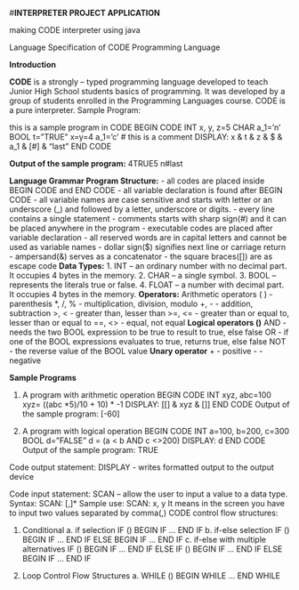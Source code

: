 #**INTERPRETER PROJECT APPLICATION**

making CODE interpreter using java

Language Specification of CODE Programming Language

**Introduction**

**CODE** is a strongly – typed programming language developed to teach Junior High School students basics of programming. 
It was developed by a group of students enrolled in the Programming Languages course. CODE is a pure interpreter.
Sample Program:

 this is a sample program in CODE
              BEGIN CODE
                INT x, y, z=5
                CHAR a_1=’n’
                BOOL t=”TRUE”
                x=y=4
                a_1=’c’
                # this is a comment
                DISPLAY: x & t & z & $ & a_1 & [#] & “last”
              END CODE
              
**Output of the sample program:**
4TRUE5
n#last


**Language Grammar
Program Structure:**
      - all codes are placed inside BEGIN CODE and END CODE
      - all variable declaration is found after BEGIN CODE
      - all variable names are case sensitive and starts with letter or an underscore (_) and followed by a letter, underscore or digits.
      - every line contains a single statement
      - comments starts with sharp sign(#) and it can be placed anywhere in the program
      - executable codes are placed after variable declaration
      - all reserved words are in capital letters and cannot be used as variable names
      - dollar sign($) signifies next line or carriage return
      - ampersand(&) serves as a concatenator
      - the square braces([]) are as escape code
**Data Types:**
      1. INT – an ordinary number with no decimal part. It occupies 4 bytes in the memory.
      2. CHAR – a single symbol.
      3. BOOL – represents the literals true or false.
      4. FLOAT – a number with decimal part. It occupies 4 bytes in the memory.
**Operators:**
      Arithmetic operators
      ( ) - parenthesis
      *, /, % - multiplication, division, modulo
      +, - - addition, subtraction
      >, < - greater than, lesser than
      >=, <= - greater than or equal to, lesser than or equal to
      ==, <> - equal, not equal
**Logical operators (<BOOL expression><LogicalOperator><BOOL expression>)**
      AND - needs the two BOOL expression to be true to result to true, else false
      OR - if one of the BOOL expressions evaluates to true, returns true, else false
      NOT - the reverse value of the BOOL value
**Unary operator**
      + - positive
      - - negative
      
**Sample Programs**

1. A program with arithmetic operation
      BEGIN CODE
        INT xyz, abc=100
        xyz= ((abc *5)/10 + 10) * -1
        DISPLAY: [[] & xyz & []]
      END CODE
Output of the sample program:
[-60]

3. A program with logical operation
      BEGIN CODE
        INT a=100, b=200, c=300
        BOOL d=”FALSE”
        d = (a < b AND c <>200)
        DISPLAY: d
      END CODE
Output of the sample program:
TRUE

Code output statement:
      DISPLAY - writes formatted output to the output device
      
Code input statement:
      SCAN – allow the user to input a value to a data type.
      Syntax:
      SCAN: <variableName>[,<variableName>]*
      Sample use:
      SCAN: x, y
      It means in the screen you have to input two values separated by comma(,)
CODE control flow structures:
1. Conditional
      a. if selection
      IF (<BOOL expression>)
        BEGIN IF
            <statement>
            …
            <statement>
      END IF
b. if-else selection
      IF (<BOOL expression>)
      BEGIN IF
          <statement>
        …
          <statement>
      END IF
      ELSE
      BEGIN IF
          <statement>
          …
          <statement>
      END IF
c. if-else with multiple alternatives
IF (<BOOL expression>)
BEGIN IF
      <statement>
      …
      <statement>
END IF
ELSE IF (<BOOL expression>)
BEGIN IF
      <statement>
      …
      <statement>
END IF
ELSE
BEGIN IF
      <statement>
      …
      <statement>
END IF

2. Loop Control Flow Structures
  a. WHILE (<BOOL expression>)
    BEGIN WHILE
          <statement>
          …
          <statement>
    END WHILE
